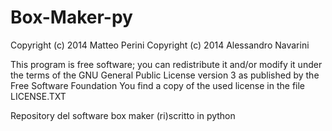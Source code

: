 Box-Maker-py
============

Copyright (c) 2014 Matteo Perini
Copyright (c) 2014 Alessandro Navarini

This program is free software; you can redistribute it and/or modify
it under the terms of the GNU General Public License version 3 as
published by the Free Software Foundation
You find a copy of the used license in the file LICENSE.TXT


Repository del software box maker (ri)scritto in python
